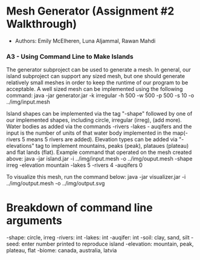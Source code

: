 # Mesh Generator (Assignment #2 Walkthrough)

  - Authors: Emily McElheren, Luna Aljammal, Rawan Mahdi


### A3 - Using Command Line to Make Islands
The generator subproject can be used to generate a mesh. In general, our island subproject can support any sized mesh, but one should generate relatively small meshes in order to keep the runtime of our program to be acceptable. A well sized mesh can be implemented using the following command: 
 java -jar generator.jar -k irregular -h 500 -w 500 -p 500 -s 10 -o ../img/input.mesh

Island shapes can be implemented via the tag "-shape" followed by one of our implemented shapes, including circle, irregular (irreg), (add more). Water bodies as added via the commands -rivers -lakes - auqifers and the input is the number of units of that water body implemented in the map(-rivers 5 means 5 rivers are added). Elevation types can be added via "-elevations" tag to implement mountains, peaks (peak), plataues (plateau) and flat lands (flat). Example command that operated on the mesh created above:
java -jar island.jar -i ../img/input.mesh -o ../img/ouput.mesh -shape irreg -elevation mountain -lakes 5 -rivers 4 -auqifers 0

To visualize this mesh, run the command below:
java -jar visualizer.jar -i ../img/output.mesh -o ../img/output.svg


# Breakdown of command line arguments

-shape: circle, irreg
-rivers: int
-lakes: int 
-auqifer: int
-soil: clay, sand, silt
-seed: enter number printed to reproduce island
-elevation: mountain, peak, plateau, flat
-biome: canada, australia, latvia